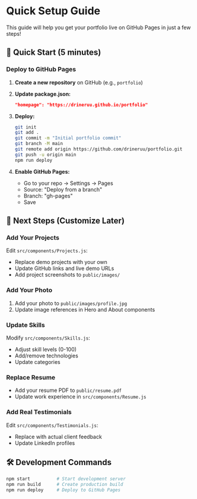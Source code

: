 # Quick Setup Guide

This guide will help you get your portfolio live on GitHub Pages in just a few steps!

## 🚀 Quick Start (5 minutes)
### Deploy to GitHub Pages

1. **Create a new repository** on GitHub (e.g., `portfolio`)

2. **Update package.json:**
   ```json
   "homepage": "https://drineruu.github.io/portfolio"
   ```

3. **Deploy:**
   ```bash
   git init
   git add .
   git commit -m "Initial portfolio commit"
   git branch -M main
   git remote add origin https://github.com/drineruu/portfolio.git
   git push -u origin main
   npm run deploy
   ```

4. **Enable GitHub Pages:**
   - Go to your repo → Settings → Pages
   - Source: "Deploy from a branch"
   - Branch: "gh-pages"
   - Save


## 🎨 Next Steps (Customize Later)

### Add Your Projects
Edit `src/components/Projects.js`:
- Replace demo projects with your own
- Update GitHub links and live demo URLs
- Add project screenshots to `public/images/`

### Add Your Photo
1. Add your photo to `public/images/profile.jpg`
2. Update image references in Hero and About components

### Update Skills
Modify `src/components/Skills.js`:
- Adjust skill levels (0-100)
- Add/remove technologies
- Update categories

### Replace Resume
- Add your resume PDF to `public/resume.pdf`
- Update work experience in `src/components/Resume.js`

### Add Real Testimonials
Edit `src/components/Testimonials.js`:
- Replace with actual client feedback
- Update LinkedIn profiles

## 🛠️ Development Commands

```bash
npm start          # Start development server
npm run build      # Create production build
npm run deploy     # Deploy to GitHub Pages
```